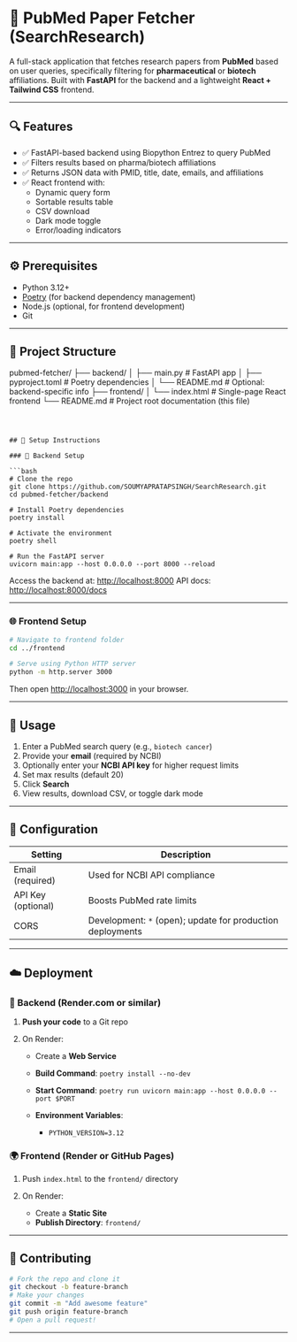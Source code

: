 
# 🧬 PubMed Paper Fetcher (SearchResearch)

A full-stack application that fetches research papers from **PubMed** based on user queries, specifically filtering for **pharmaceutical** or **biotech** affiliations. Built with **FastAPI** for the backend and a lightweight **React + Tailwind CSS** frontend.

---

## 🔍 Features

- ✅ FastAPI-based backend using Biopython Entrez to query PubMed
- ✅ Filters results based on pharma/biotech affiliations
- ✅ Returns JSON data with PMID, title, date, emails, and affiliations
- ✅ React frontend with:
  - Dynamic query form
  - Sortable results table
  - CSV download
  - Dark mode toggle
  - Error/loading indicators

---

## ⚙️ Prerequisites

- Python 3.12+
- [Poetry](https://python-poetry.org/) (for backend dependency management)
- Node.js (optional, for frontend development)
- Git

---

## 📁 Project Structure



pubmed-fetcher/
├── backend/
│   ├── main.py            # FastAPI app
│   ├── pyproject.toml     # Poetry dependencies
│   └── README.md          # Optional: backend-specific info
├── frontend/
│   └── index.html         # Single-page React frontend
└── README.md              # Project root documentation (this file)

````



## 🚀 Setup Instructions

### 🔧 Backend Setup

```bash
# Clone the repo
git clone https://github.com/SOUMYAPRATAPSINGH/SearchResearch.git
cd pubmed-fetcher/backend

# Install Poetry dependencies
poetry install

# Activate the environment
poetry shell

# Run the FastAPI server
uvicorn main:app --host 0.0.0.0 --port 8000 --reload
````

Access the backend at: [http://localhost:8000](http://localhost:8000)
API docs: [http://localhost:8000/docs](http://localhost:8000/docs)

---

### 🌐 Frontend Setup

```bash
# Navigate to frontend folder
cd ../frontend

# Serve using Python HTTP server
python -m http.server 3000
```

Then open [http://localhost:3000](http://localhost:3000) in your browser.

---

## 🧪 Usage

1. Enter a PubMed search query (e.g., `biotech cancer`)
2. Provide your **email** (required by NCBI)
3. Optionally enter your **NCBI API key** for higher request limits
4. Set max results (default 20)
5. Click **Search**
6. View results, download CSV, or toggle dark mode

---

## 🔐 Configuration

| Setting            | Description                                                |
| ------------------ | ---------------------------------------------------------- |
| Email (required)   | Used for NCBI API compliance                               |
| API Key (optional) | Boosts PubMed rate limits                                  |
| CORS               | Development: `*` (open); update for production deployments |

---

## ☁️ Deployment

### 🚀 Backend (Render.com or similar)

1. **Push your code** to a Git repo
2. On Render:

   * Create a **Web Service**
   * **Build Command**: `poetry install --no-dev`
   * **Start Command**: `poetry run uvicorn main:app --host 0.0.0.0 --port $PORT`
   * **Environment Variables**:

     * `PYTHON_VERSION=3.12`

### 🌍 Frontend (Render or GitHub Pages)

1. Push `index.html` to the `frontend/` directory
2. On Render:

   * Create a **Static Site**
   * **Publish Directory**: `frontend/`

---

## 🤝 Contributing

```bash
# Fork the repo and clone it
git checkout -b feature-branch
# Make your changes
git commit -m "Add awesome feature"
git push origin feature-branch
# Open a pull request!
```

---


